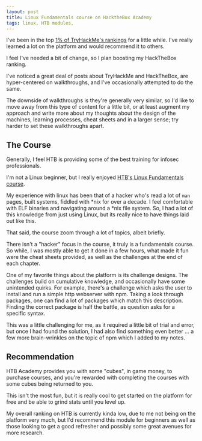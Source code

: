```yaml
---
layout: post
title: Linux Fundamentals course on HacktheBox Academy 
tags: linux, HTB modules,
---
```


I've been in the top [1% of TryHackMe's rankings](https://tryhackme.com/p/displayerror) for a little while. I've really learned a lot on the platform and would recommend it to others. 

I feel I've needed a bit of change, so I plan boosting my HackTheBox ranking. 

I've noticed a great deal of posts about TryHackMe and HackTheBox, are hyper-centered on walkthroughs, and I've occasionally attempted to do the same. 

The downside of walkthroughs is they're generally very similar, so I'd like to move away from this type of content for a little bit, or at least augment my approach and write more about my thoughts about the design of the machines, learning processes, cheat sheets and in a larger sense; try harder to set these walkthroughs apart. 

## The Course 

Generally, I feel HTB is providing some of the best training for infosec professionals. 

I'm not a Linux beginner, but I really enjoyed [HTB's Linux Fundamentals course](https://academy.hackthebox.com/course/preview/linux-fundamentals). 

My experience with linux has been that of a hacker who's read a lot of `man` pages, built systems, fiddled with \*nix for over a decade. I feel comfortable with ELF binaries and navigating around a \*nix file system. So, I had a lot of this knowledge from just using Linux, but its really nice to have things laid out like this. 

That said, the course zoom through a lot of topics, albeit briefly. 

There isn't a "hacker" focus in the course, it truly is a fundamentals course. So while, I was mostly able to get it done in a few hours, what made it fun were the cheat sheets provided, as well as the challenges at the end of each chapter. 

One of my favorite things about the platform is its challenge designs. The challenges build on cumulative knowledge, and occasionally have some unintended quirks. For example, there's a challenge which asks the user to install and run a simple http webserver with npm. Taking a look through packages, one can find a lot of packages which match this description. Finding the correct package is half the battle, as question asks for a specific syntax. 

This was a little challenging for me, as it required a little bit of trial and error, but once I had found the solution, I had also find something even better ... a few more brain-wrinkles on the topic of npm which I added to my notes. 

## Recommendation 

HTB Academy provides you with some "cubes", in game money, to purchase courses, and you're rewarded with completing the courses with some cubes being returned to you. 

This isn't the most fun, but it is really cool to get started on the platform for free and be able to grind stats until you level up. 

My overall ranking on HTB is currently kinda low, due to me not being on the platform very much, but I'd recommend this module for beginners as well as those looking to get a good refresher and possibly some great avenues for more research. 


<script data-name="BMC-Widget" data-cfasync="false" src="https://cdnjs.buymeacoffee.com/1.0.0/widget.prod.min.js" data-id="displayerror" data-description="Support me on Buy me a coffee!" data-message="Thanks for taking the time to visit ! If you liked this, please consider buying me a cup of coffee. " data-color="#40DCA5" data-position="Right" data-x_margin="18" data-y_margin="18"></script>

